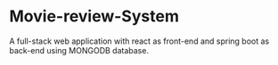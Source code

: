 # Movie-review-System
A full-stack web application with react as front-end and spring boot as back-end using MONGODB database.

